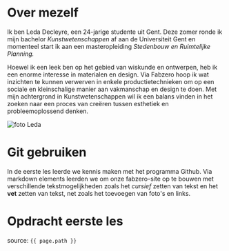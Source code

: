# Over mezelf

Ik ben Leda Decleyre, een 24-jarige studente uit Gent. 
Deze zomer ronde ik mijn bachelor _Kunstwetenschappen_ af aan de Universiteit Gent en momenteel start ik aan een masteropleiding _Stedenbouw en Ruimtelijke Planning._ 

Hoewel ik een leek ben op het gebied van wiskunde en ontwerpen, heb ik een enorme interesse in materialen en design. Via Fabzero hoop ik wat inzichten te kunnen verwerven in enkele productietechnieken om op een sociale en kleinschalige manier aan vakmanschap en design te doen. Met mijn achtergrond in Kunstwetenschappen wil ik een balans vinden in het zoeken naar een proces van creëren tussen esthetiek en probleemoplossend denken.

![foto Leda](https://i.vimeocdn.com/portrait/12042465_640x640)





# Git gebruiken



In de eerste les leerde we kennis maken met het programma Github. Via markdown elements leerden we om onze fabzero-site op te bouwen met verschillende tekstmogelijkheden zoals het _cursief_ zetten van tekst en het **vet** zetten van tekst, net zoals het toevoegen van foto's en links. 

# Opdracht eerste les






source: `{{ page.path }}`
